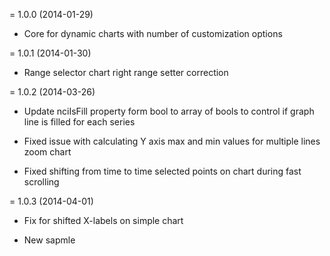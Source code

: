 = 1.0.0 (2014-01-29)

 * Core for dynamic charts with number of customization options

= 1.0.1 (2014-01-30)

 * Range selector chart right range setter correction

= 1.0.2 (2014-03-26)

 * Update nciIsFill property form bool to array of bools to control if graph line is filled for each series
 
 * Fixed issue with calculating Y axis max and min values for multiple lines zoom chart

 * Fixed shifting from time to time selected points on chart during fast scrolling 
 
= 1.0.3 (2014-04-01)
 
 * Fix for shifted X-labels on simple chart
 
 * New sapmle
